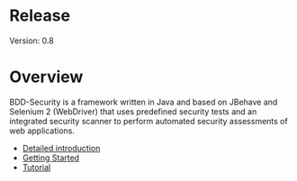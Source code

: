 # Release
Version: 0.8

# Overview
BDD-Security is a framework written in Java and based on JBehave and Selenium 2 (WebDriver) that uses predefined security tests and an integrated security scanner to perform automated security assessments of web applications.

- [Detailed introduction](http://www.continuumsecurity.net/bdd-intro.html)
- [Getting Started](http://www.continuumsecurity.net/bdd-getstarted.html)
- [Tutorial](http://www.continuumsecurity.net/bdd-tut.html)

